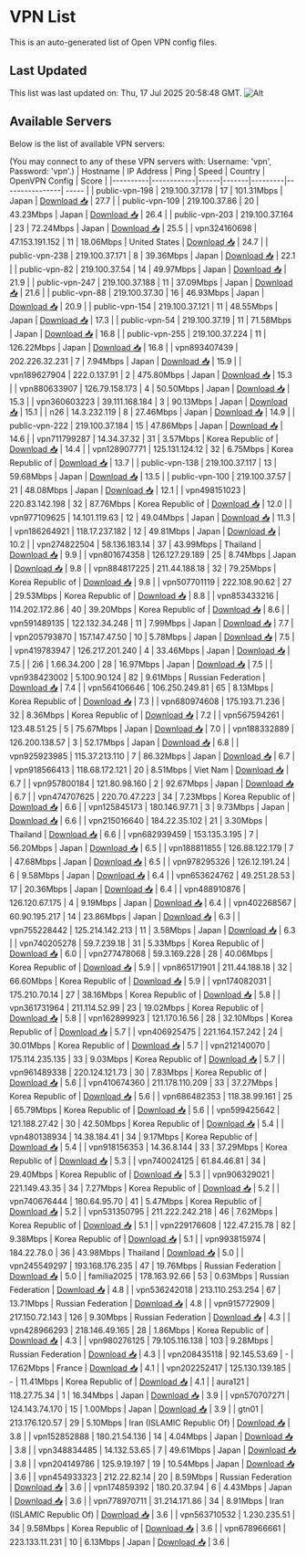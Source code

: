 # VPN List

This is an auto-generated list of Open VPN config files.

## Last Updated

This list was last updated on: Thu, 17 Jul 2025 20:58:48 GMT.
![Alt](https://repobeats.axiom.co/api/embed/186b98318ef1479477931607c1ad7d823f12451f.svg "Repobeats analytics image")

## Available Servers

Below is the list of available VPN servers:

(You may connect to any of these VPN servers with: Username: 'vpn', Password: 'vpn'.)
| Hostname | IP Address | Ping | Speed | Country | OpenVPN Config | Score |
|----------|------------|------|-------|---------|----------------| ----- |
| public-vpn-198 | 219.100.37.178 | 17 | 101.31Mbps | Japan | [Download 📥](./configs/server_0_JP.ovpn) | 27.7 |
| public-vpn-109 | 219.100.37.86 | 20 | 43.23Mbps | Japan | [Download 📥](./configs/server_1_JP.ovpn) | 26.4 |
| public-vpn-203 | 219.100.37.164 | 23 | 72.24Mbps | Japan | [Download 📥](./configs/server_2_JP.ovpn) | 25.5 |
| vpn324160698 | 47.153.191.152 | 11 | 18.06Mbps | United States | [Download 📥](./configs/server_3_US.ovpn) | 24.7 |
| public-vpn-238 | 219.100.37.171 | 8 | 39.36Mbps | Japan | [Download 📥](./configs/server_4_JP.ovpn) | 22.1 |
| public-vpn-82 | 219.100.37.54 | 14 | 49.97Mbps | Japan | [Download 📥](./configs/server_5_JP.ovpn) | 21.9 |
| public-vpn-247 | 219.100.37.188 | 11 | 37.09Mbps | Japan | [Download 📥](./configs/server_6_JP.ovpn) | 21.6 |
| public-vpn-88 | 219.100.37.30 | 16 | 46.93Mbps | Japan | [Download 📥](./configs/server_7_JP.ovpn) | 20.9 |
| public-vpn-154 | 219.100.37.121 | 11 | 48.55Mbps | Japan | [Download 📥](./configs/server_8_JP.ovpn) | 17.3 |
| public-vpn-54 | 219.100.37.19 | 11 | 71.58Mbps | Japan | [Download 📥](./configs/server_9_JP.ovpn) | 16.8 |
| public-vpn-255 | 219.100.37.224 | 11 | 126.22Mbps | Japan | [Download 📥](./configs/server_10_JP.ovpn) | 16.8 |
| vpn893407439 | 202.226.32.231 | 7 | 7.94Mbps | Japan | [Download 📥](./configs/server_11_JP.ovpn) | 15.9 |
| vpn189627904 | 222.0.137.91 | 2 | 475.80Mbps | Japan | [Download 📥](./configs/server_12_JP.ovpn) | 15.3 |
| vpn880633907 | 126.79.158.173 | 4 | 50.50Mbps | Japan | [Download 📥](./configs/server_13_JP.ovpn) | 15.3 |
| vpn360603223 | 39.111.168.184 | 3 | 90.13Mbps | Japan | [Download 📥](./configs/server_14_JP.ovpn) | 15.1 |
| n26 | 14.3.232.119 | 8 | 27.46Mbps | Japan | [Download 📥](./configs/server_15_JP.ovpn) | 14.9 |
| public-vpn-222 | 219.100.37.184 | 15 | 47.86Mbps | Japan | [Download 📥](./configs/server_16_JP.ovpn) | 14.6 |
| vpn711799287 | 14.34.37.32 | 31 | 3.57Mbps | Korea Republic of | [Download 📥](./configs/server_17_KR.ovpn) | 14.4 |
| vpn128907771 | 125.131.124.12 | 32 | 6.75Mbps | Korea Republic of | [Download 📥](./configs/server_18_KR.ovpn) | 13.7 |
| public-vpn-138 | 219.100.37.117 | 13 | 59.68Mbps | Japan | [Download 📥](./configs/server_19_JP.ovpn) | 13.5 |
| public-vpn-100 | 219.100.37.57 | 21 | 48.08Mbps | Japan | [Download 📥](./configs/server_20_JP.ovpn) | 12.1 |
| vpn498151023 | 220.83.142.198 | 32 | 87.76Mbps | Korea Republic of | [Download 📥](./configs/server_21_KR.ovpn) | 12.0 |
| vpn977109625 | 14.101.119.63 | 12 | 49.04Mbps | Japan | [Download 📥](./configs/server_22_JP.ovpn) | 11.3 |
| vpn186264921 | 118.17.237.182 | 12 | 49.81Mbps | Japan | [Download 📥](./configs/server_23_JP.ovpn) | 10.2 |
| vpn274822504 | 58.136.183.14 | 37 | 43.99Mbps | Thailand | [Download 📥](./configs/server_24_TH.ovpn) | 9.9 |
| vpn801674358 | 126.127.29.189 | 25 | 8.74Mbps | Japan | [Download 📥](./configs/server_25_JP.ovpn) | 9.8 |
| vpn884817225 | 211.44.188.18 | 32 | 79.25Mbps | Korea Republic of | [Download 📥](./configs/server_26_KR.ovpn) | 9.8 |
| vpn507701119 | 222.108.90.62 | 27 | 29.53Mbps | Korea Republic of | [Download 📥](./configs/server_27_KR.ovpn) | 8.8 |
| vpn853433216 | 114.202.172.86 | 40 | 39.20Mbps | Korea Republic of | [Download 📥](./configs/server_28_KR.ovpn) | 8.6 |
| vpn591489135 | 122.132.34.248 | 11 | 7.99Mbps | Japan | [Download 📥](./configs/server_29_JP.ovpn) | 7.7 |
| vpn205793870 | 157.147.47.50 | 10 | 5.78Mbps | Japan | [Download 📥](./configs/server_30_JP.ovpn) | 7.5 |
| vpn419783947 | 126.217.201.240 | 4 | 33.46Mbps | Japan | [Download 📥](./configs/server_31_JP.ovpn) | 7.5 |
| 2i6 | 1.66.34.200 | 28 | 16.97Mbps | Japan | [Download 📥](./configs/server_32_JP.ovpn) | 7.5 |
| vpn938423002 | 5.100.90.124 | 82 | 9.61Mbps | Russian Federation | [Download 📥](./configs/server_33_RU.ovpn) | 7.4 |
| vpn564106646 | 106.250.249.81 | 65 | 8.13Mbps | Korea Republic of | [Download 📥](./configs/server_34_KR.ovpn) | 7.3 |
| vpn680974608 | 175.193.71.236 | 32 | 8.36Mbps | Korea Republic of | [Download 📥](./configs/server_35_KR.ovpn) | 7.2 |
| vpn567594261 | 123.48.51.25 | 5 | 75.67Mbps | Japan | [Download 📥](./configs/server_36_JP.ovpn) | 7.0 |
| vpn188332889 | 126.200.138.57 | 3 | 52.17Mbps | Japan | [Download 📥](./configs/server_37_JP.ovpn) | 6.8 |
| vpn925923985 | 115.37.213.110 | 7 | 86.32Mbps | Japan | [Download 📥](./configs/server_38_JP.ovpn) | 6.7 |
| vpn918566413 | 118.68.172.121 | 20 | 8.51Mbps | Viet Nam | [Download 📥](./configs/server_39_VN.ovpn) | 6.7 |
| vpn957800184 | 121.80.98.160 | 2 | 92.67Mbps | Japan | [Download 📥](./configs/server_40_JP.ovpn) | 6.7 |
| vpn474707625 | 220.70.47.223 | 34 | 7.23Mbps | Korea Republic of | [Download 📥](./configs/server_41_KR.ovpn) | 6.6 |
| vpn125845173 | 180.146.97.71 | 3 | 9.73Mbps | Japan | [Download 📥](./configs/server_42_JP.ovpn) | 6.6 |
| vpn215016640 | 184.22.35.102 | 21 | 3.30Mbps | Thailand | [Download 📥](./configs/server_43_TH.ovpn) | 6.6 |
| vpn682939459 | 153.135.3.195 | 7 | 56.20Mbps | Japan | [Download 📥](./configs/server_44_JP.ovpn) | 6.5 |
| vpn188811855 | 126.88.122.179 | 7 | 47.68Mbps | Japan | [Download 📥](./configs/server_45_JP.ovpn) | 6.5 |
| vpn978295326 | 126.12.191.24 | 6 | 9.58Mbps | Japan | [Download 📥](./configs/server_46_JP.ovpn) | 6.4 |
| vpn653624762 | 49.251.28.53 | 17 | 20.36Mbps | Japan | [Download 📥](./configs/server_47_JP.ovpn) | 6.4 |
| vpn488910876 | 126.120.67.175 | 4 | 9.19Mbps | Japan | [Download 📥](./configs/server_48_JP.ovpn) | 6.4 |
| vpn402268567 | 60.90.195.217 | 14 | 23.86Mbps | Japan | [Download 📥](./configs/server_49_JP.ovpn) | 6.3 |
| vpn755228442 | 125.214.142.213 | 11 | 3.58Mbps | Japan | [Download 📥](./configs/server_50_JP.ovpn) | 6.3 |
| vpn740205278 | 59.7.239.18 | 31 | 5.33Mbps | Korea Republic of | [Download 📥](./configs/server_51_KR.ovpn) | 6.0 |
| vpn277478068 | 59.3.169.228 | 28 | 40.06Mbps | Korea Republic of | [Download 📥](./configs/server_52_KR.ovpn) | 5.9 |
| vpn865171901 | 211.44.188.18 | 32 | 66.60Mbps | Korea Republic of | [Download 📥](./configs/server_53_KR.ovpn) | 5.9 |
| vpn174082031 | 175.210.70.14 | 27 | 38.16Mbps | Korea Republic of | [Download 📥](./configs/server_54_KR.ovpn) | 5.8 |
| vpn361731964 | 211.114.52.99 | 23 | 19.02Mbps | Korea Republic of | [Download 📥](./configs/server_55_KR.ovpn) | 5.8 |
| vpn162899923 | 121.170.16.56 | 28 | 32.10Mbps | Korea Republic of | [Download 📥](./configs/server_56_KR.ovpn) | 5.7 |
| vpn406925475 | 221.164.157.242 | 24 | 30.01Mbps | Korea Republic of | [Download 📥](./configs/server_57_KR.ovpn) | 5.7 |
| vpn212140070 | 175.114.235.135 | 33 | 9.03Mbps | Korea Republic of | [Download 📥](./configs/server_58_KR.ovpn) | 5.7 |
| vpn961489338 | 220.124.121.73 | 30 | 7.83Mbps | Korea Republic of | [Download 📥](./configs/server_59_KR.ovpn) | 5.6 |
| vpn410674360 | 211.178.110.209 | 33 | 37.27Mbps | Korea Republic of | [Download 📥](./configs/server_60_KR.ovpn) | 5.6 |
| vpn686482353 | 118.38.99.161 | 25 | 65.79Mbps | Korea Republic of | [Download 📥](./configs/server_61_KR.ovpn) | 5.6 |
| vpn599425642 | 121.188.27.42 | 30 | 42.50Mbps | Korea Republic of | [Download 📥](./configs/server_62_KR.ovpn) | 5.4 |
| vpn480138934 | 14.38.184.41 | 34 | 9.17Mbps | Korea Republic of | [Download 📥](./configs/server_63_KR.ovpn) | 5.4 |
| vpn918156353 | 14.36.8.144 | 33 | 37.29Mbps | Korea Republic of | [Download 📥](./configs/server_64_KR.ovpn) | 5.3 |
| vpn740024125 | 61.84.46.81 | 34 | 29.40Mbps | Korea Republic of | [Download 📥](./configs/server_65_KR.ovpn) | 5.3 |
| vpn906329021 | 221.149.43.35 | 34 | 7.27Mbps | Korea Republic of | [Download 📥](./configs/server_66_KR.ovpn) | 5.2 |
| vpn740676444 | 180.64.95.70 | 41 | 5.47Mbps | Korea Republic of | [Download 📥](./configs/server_67_KR.ovpn) | 5.2 |
| vpn531350795 | 211.222.242.218 | 46 | 7.62Mbps | Korea Republic of | [Download 📥](./configs/server_68_KR.ovpn) | 5.1 |
| vpn229176608 | 122.47.215.78 | 82 | 9.38Mbps | Korea Republic of | [Download 📥](./configs/server_69_KR.ovpn) | 5.1 |
| vpn993815974 | 184.22.78.0 | 36 | 43.98Mbps | Thailand | [Download 📥](./configs/server_70_TH.ovpn) | 5.0 |
| vpn245549297 | 193.168.176.235 | 47 | 19.76Mbps | Russian Federation | [Download 📥](./configs/server_71_RU.ovpn) | 5.0 |
| familia2025 | 178.163.92.66 | 53 | 0.63Mbps | Russian Federation | [Download 📥](./configs/server_72_RU.ovpn) | 4.8 |
| vpn536242018 | 213.110.253.254 | 67 | 13.71Mbps | Russian Federation | [Download 📥](./configs/server_73_RU.ovpn) | 4.8 |
| vpn915772909 | 217.150.72.143 | 126 | 9.30Mbps | Russian Federation | [Download 📥](./configs/server_74_RU.ovpn) | 4.3 |
| vpn428966293 | 218.146.49.165 | 28 | 1.86Mbps | Korea Republic of | [Download 📥](./configs/server_75_KR.ovpn) | 4.3 |
| vpn980276125 | 79.105.116.138 | 103 | 9.28Mbps | Russian Federation | [Download 📥](./configs/server_76_RU.ovpn) | 4.3 |
| vpn208435118 | 92.145.53.69 | - | 17.62Mbps | France | [Download 📥](./configs/server_77_FR.ovpn) | 4.1 |
| vpn202252417 | 125.130.139.185 | - | 11.41Mbps | Korea Republic of | [Download 📥](./configs/server_78_KR.ovpn) | 4.1 |
| aura121 | 118.27.75.34 | 1 | 16.34Mbps | Japan | [Download 📥](./configs/server_79_JP.ovpn) | 3.9 |
| vpn570707271 | 124.143.74.170 | 15 | 1.00Mbps | Japan | [Download 📥](./configs/server_80_JP.ovpn) | 3.9 |
| gtn01 | 213.176.120.57 | 29 | 5.10Mbps | Iran (ISLAMIC Republic Of) | [Download 📥](./configs/server_81_IR.ovpn) | 3.8 |
| vpn152852888 | 180.21.54.136 | 14 | 4.04Mbps | Japan | [Download 📥](./configs/server_82_JP.ovpn) | 3.8 |
| vpn348834485 | 14.132.53.65 | 7 | 49.61Mbps | Japan | [Download 📥](./configs/server_83_JP.ovpn) | 3.8 |
| vpn204149786 | 125.9.19.197 | 19 | 10.54Mbps | Japan | [Download 📥](./configs/server_84_JP.ovpn) | 3.6 |
| vpn454933323 | 212.22.82.14 | 20 | 8.59Mbps | Russian Federation | [Download 📥](./configs/server_85_RU.ovpn) | 3.6 |
| vpn174859392 | 180.20.37.94 | 6 | 4.43Mbps | Japan | [Download 📥](./configs/server_86_JP.ovpn) | 3.6 |
| vpn778970711 | 31.214.171.86 | 34 | 8.91Mbps | Iran (ISLAMIC Republic Of) | [Download 📥](./configs/server_87_IR.ovpn) | 3.6 |
| vpn563710532 | 1.230.235.51 | 34 | 9.58Mbps | Korea Republic of | [Download 📥](./configs/server_88_KR.ovpn) | 3.6 |
| vpn678966661 | 223.133.11.231 | 10 | 6.13Mbps | Japan | [Download 📥](./configs/server_89_JP.ovpn) | 3.6 |
